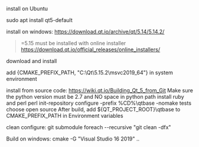 install on Ubuntu

sudo apt install qt5-default

install on windows:
https://download.qt.io/archive/qt/5.14/5.14.2/

>=5.15 must be installed with online installer
https://download.qt.io/official_releases/online_installers/

download and install

add {CMAKE_PREFIX_PATH, "C:\\Qt\\5.15.2\\msvc2019_64"} in system environment


install from source code:
    https://wiki.qt.io/Building_Qt_5_from_Git
    Make sure the python version must be 2.7 and NO space in python path
    install ruby and perl
    perl init-repository
    configure -prefix %CD%\qtbase -nomake tests
    choose open source
    After build, add ${QT_PROJECT_ROOT}\qtbase to CMAKE_PREFIX_PATH in Environment variables

clean configure:
    git submodule foreach --recursive "git clean -dfx"


Build on windows:
cmake -G "Visual Studio 16 2019" ..